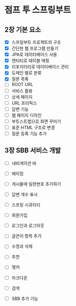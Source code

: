 # 점프 투 스프링부트

## 2장 기본 요소
- [x] 스프링부트 프로젝트의 구조
- [x] 간단한 웹 프로그램 만들기
- [x] JPA로 데이터베이스 사용
- [x] 엔티티로 테이블 매핑
- [x] 리포지터리로 데이터베이스 관리
- [x] 도메인 별로 분류
- [x] 질문 목록
- [ ] ROOT URL
- [ ] 서비스 활용
- [ ] 상세 페이지
- [ ] URL 프리픽스
- [ ] 답변 기능
- [ ] 웹 페이지 디자인
- [ ] 부트스트랩으로 화면 꾸미기
- [ ] 표준 HTML 구조로 변경
- [ ] 질문 등록 기능 추가

## 3장 SBB 서비스 개발
- [ ] 내비게이션 바
- [ ] 페이징
- [ ] 게시물에 일련번호 추가하기
- [ ] 답변 개수 표시
- [ ] 스프링 시큐리티
- [ ] 회원가입
- [ ] 로그인과 로그아웃
- [ ] 글쓴이 항목 추가
- [ ] 수정과 삭제
- [ ] 추천
- [ ] 앵커
- [ ] 마크다운
- [ ] 검색
- [ ] SBB 추가 기능

